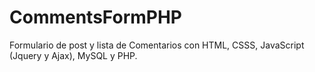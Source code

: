 # CommentsFormPHP
Formulario de post y lista de Comentarios con HTML, CSSS, JavaScript (Jquery y Ajax), MySQL y PHP.
